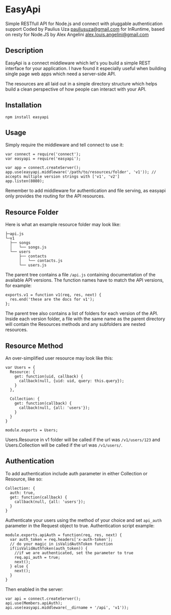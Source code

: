 # EasyApi

Simple RESTfull API for Node.js and connect with pluggable authentication support
Coded by Paulius Uza <pauliusuza@gmail.com> for InRuntime, based on resty for Node.JS by Alex Angelini <alex.louis.angelini@gmail.com>

## Description

EasyApi is a connect middleware which let's you build a simple REST interface for your application. I have found it especially useful when building single page web apps which need a server-side API.

The resources are all laid out in a simple directory structure which helps build a clean perspective of how people can interact with your API.

## Installation

    npm install easyapi

## Usage

Simply require the middleware and tell connect to use it:

    var connect = require('connect');
    var easyapi = require('easyapi');

    var app = connect.createServer();
    app.use(easyapi.middleware('/path/to/resources/folder', 'v1')); // accepts multiple version strings with ['v1', 'v2']
    app.listen(8080);

Remember to add middleware for authentication and file serving, as easyapi only provides the routing for the API resources.

## Resource Folder

Here is what an example resource folder may look like:

    ├─api.js
    └─v1
      ├── songs
      │   └── songs.js
      └── users
          ├── contacts
          │   └── contacts.js
          └── users.js
      

The parent tree contains a file `/api.js` containing documentation of the available API versions. The function names have to match the API versions, for example:

    exports.v1 = function v1(req, res, next) {
      res.end('these are the docs for v1');
    };

The parent tree also contains a list of folders for each version of the API. Inside each version folder, a file with the same name as the parent directory will contain the Resources methods and any subfolders are nested resources.

## Resource Method

An over-simplified user resource may look like this:

    var Users = {
      Resource: {
        get: function(uid, callback) {
          callback(null, {uid: uid, query: this.query});
        }
      },

      Collection: {
        get: function(callback) {
          callback(null, {all: 'users'});
        }
      }
    }

    module.exports = Users;

Users.Resource in v1 folder will be called if the url was `/v1/users/123` and Users.Collection will be called if the url was `/v1/users/`.

## Authentication

To add authentication include auth parameter in either Collection or Resource, like so:

    Collection: {
      auth: true,
      get: function(callback) {
        callback(null, {all: 'users'});
      }
    }

Authenticate your users using the method of your choice and set `api_auth` parameter in the Request object to true. Authentication script example:

    module.exports.apiAuth = function(req, res, next) {
      var auth_token = req.headers['x-auth-token'];
      // do your magic in isValidAuthToken function
      if(isValidAuthToken(auth_token)) {
        //if we are authenticated, set the parameter to true
        req.api_auth = true;
        next();
      } else {
        next();
      }
    }

Then enabled in the server:

    var api = connect.createServer();
    api.use(Members.apiAuth);
    api.use(easyapi.middleware(__dirname + '/api', 'v1'));
    